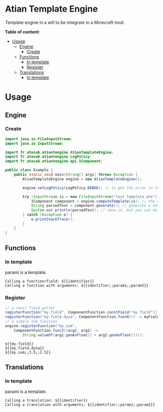 # Atian Template Engine <!-- omit in toc -->

Template engine in a will to be integrate in a Minecraft mod.

**Table of content**:

- [Usage](#usage)
  - [Engine](#engine)
    - [Create](#create)
  - [Functions](#functions)
    - [In template](#in-template)
    - [Register](#register)
  - [Translations](#translations)
    - [In template](#in-template-1)

# Usage

## Engine

### Create

```java
import java.io.FileInputStream;
import java.io.InputStream;

import fr.atesab.atiantengine.AtianTemplateEngine;
import fr.atesab.atiantengine.LogPolicy;
import fr.atesab.atiantengine.api.IComponent;

public class Example {
    public static void main(String[] args) throws Exception {
        AtianTemplateEngine engine = new AtianTemplateEngine();

        engine.setLogPolicy(LogPolicy.DEBUG); // to get the error in the console and not only in the rendering

        try (InputStream is = new FileInputStream("test_template.ate")) {
            IComponent component = engine.computeTemplate(is); // the component created by the template
            String parsedText = component.generate(); // generate a text from the parsed text
            System.out.println(parsedText); // show it, but you can do whatever you want
        } catch (Exception e) {
            e.printStackTrace();
        }
    }
}
```

## Functions

### In template

parami is a template.

```
Calling a function/field: ${{identifier}}
Calling a function with arguments: ${{identifier;;param1;;param2}}
```

### Register

```Java
// a const field getter
registerFunction("my.field", ComponentFunction.constField("my field"));
registerFunction("my.field.dyna", ComponentFunction.func0(() -> myField));
// a simple sum function
engine.registerFunction("my.sum",
    ComponentFunction.func2((arg1, arg2) ->
        String.valueOf(arg1.genAsFloat() + arg2.genAsFloat())));
```

```
${{my.field}}
${{my.field.dyna}}
${{my.sum;;3.5;;2.5}}
```

## Translations

### In template

parami is a template.

```
Calling a translation: ${{identifier}}
Calling a translation with arguments: ${{identifier;;param1;;param2}}
```
